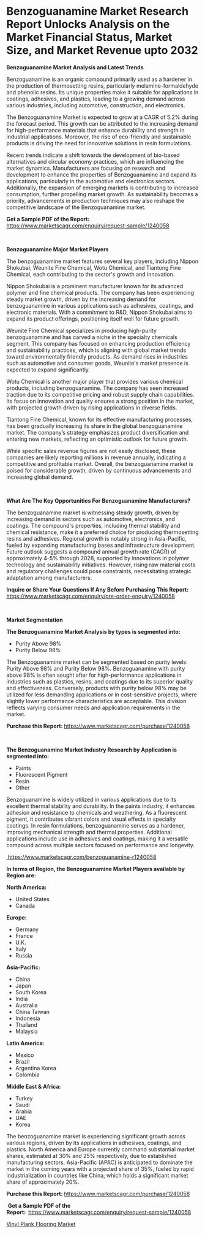 <p><h1>Benzoguanamine Market Research Report Unlocks Analysis on the Market Financial Status, Market Size, and Market Revenue upto 2032</h1></p><p><strong>Benzoguanamine Market Analysis and Latest Trends</strong></p>
<p><p>Benzoguanamine is an organic compound primarily used as a hardener in the production of thermosetting resins, particularly melamine-formaldehyde and phenolic resins. Its unique properties make it suitable for applications in coatings, adhesives, and plastics, leading to a growing demand across various industries, including automotive, construction, and electronics.</p><p>The Benzoguanamine Market is expected to grow at a CAGR of 5.2% during the forecast period. This growth can be attributed to the increasing demand for high-performance materials that enhance durability and strength in industrial applications. Moreover, the rise of eco-friendly and sustainable products is driving the need for innovative solutions in resin formulations.</p><p>Recent trends indicate a shift towards the development of bio-based alternatives and circular economy practices, which are influencing the market dynamics. Manufacturers are focusing on research and development to enhance the properties of Benzoguanamine and expand its applications, particularly in the automotive and electronics sectors. Additionally, the expansion of emerging markets is contributing to increased consumption, further propelling market growth. As sustainability becomes a priority, advancements in production techniques may also reshape the competitive landscape of the Benzoguanamine market.</p></p>
<p><strong>Get a Sample PDF of the Report:&nbsp;</strong> <a href="https://www.marketscagr.com/enquiry/request-sample/1240058?utm_campaign=3127&utm_medium=2&utm_source=Github&utm_content=ia&utm_term=31032025&utm_id=benzoguanamine">https://www.marketscagr.com/enquiry/request-sample/1240058</a></p>
<p>&nbsp;</p>
<p><strong>Benzoguanamine Major Market Players</strong></p>
<p><p>The benzoguanamine market features several key players, including Nippon Shokubai, Weunite Fine Chemical, Wotu Chemical, and Tiantong Fine Chemical, each contributing to the sector's growth and innovation.</p><p>Nippon Shokubai is a prominent manufacturer known for its advanced polymer and fine chemical products. The company has been experiencing steady market growth, driven by the increasing demand for benzoguanamine in various applications such as adhesives, coatings, and electronic materials. With a commitment to R&D, Nippon Shokubai aims to expand its product offerings, positioning itself well for future growth.</p><p>Weunite Fine Chemical specializes in producing high-purity benzoguanamine and has carved a niche in the specialty chemicals segment. This company has focused on enhancing production efficiency and sustainability practices, which is aligning with global market trends toward environmentally friendly products. As demand rises in industries such as automotive and consumer goods, Weunite's market presence is expected to expand significantly.</p><p>Wotu Chemical is another major player that provides various chemical products, including benzoguanamine. The company has seen increased traction due to its competitive pricing and robust supply chain capabilities. Its focus on innovation and quality ensures a strong position in the market, with projected growth driven by rising applications in diverse fields.</p><p>Tiantong Fine Chemical, known for its effective manufacturing processes, has been gradually increasing its share in the global benzoguanamine market. The company’s strategy emphasizes product diversification and entering new markets, reflecting an optimistic outlook for future growth.</p><p>While specific sales revenue figures are not easily disclosed, these companies are likely reporting millions in revenue annually, indicating a competitive and profitable market. Overall, the benzoguanamine market is poised for considerable growth, driven by continuous advancements and increasing global demand.</p></p>
<p>&nbsp;</p>
<p><strong>What Are The Key Opportunities For Benzoguanamine Manufacturers?</strong></p>
<p><p>The benzoguanamine market is witnessing steady growth, driven by increasing demand in sectors such as automotive, electronics, and coatings. The compound's properties, including thermal stability and chemical resistance, make it a preferred choice for producing thermosetting resins and adhesives. Regional growth is notably strong in Asia-Pacific, fueled by expanding manufacturing bases and infrastructure development. Future outlook suggests a compound annual growth rate (CAGR) of approximately 4-5% through 2028, supported by innovations in polymer technology and sustainability initiatives. However, rising raw material costs and regulatory challenges could pose constraints, necessitating strategic adaptation among manufacturers.</p></p>
<p><strong>Inquire or Share Your Questions If Any Before Purchasing This Report:</strong> <a href="https://www.marketscagr.com/enquiry/pre-order-enquiry/1240058?utm_campaign=3127&utm_medium=2&utm_source=Github&utm_content=ia&utm_term=31032025&utm_id=benzoguanamine">https://www.marketscagr.com/enquiry/pre-order-enquiry/1240058</a></p>
<p>&nbsp;</p>
<p><strong>Market Segmentation</strong></p>
<p><strong>The Benzoguanamine Market Analysis by types is segmented into:</strong></p>
<p><ul><li>Purity Above 98%</li><li>Purity Below 98%</li></ul></p>
<p><p>The Benzoguanamine market can be segmented based on purity levels: Purity Above 98% and Purity Below 98%. Benzoguanamine with purity above 98% is often sought after for high-performance applications in industries such as plastics, resins, and coatings due to its superior quality and effectiveness. Conversely, products with purity below 98% may be utilized for less demanding applications or in cost-sensitive projects, where slightly lower performance characteristics are acceptable. This division reflects varying consumer needs and application requirements in the market.</p></p>
<p><strong>Purchase this Report:&nbsp;</strong><a href="https://www.marketscagr.com/purchase/1240058?utm_campaign=3127&utm_medium=2&utm_source=Github&utm_content=ia&utm_term=31032025&utm_id=benzoguanamine">https://www.marketscagr.com/purchase/1240058</a></p>
<p>&nbsp;</p>
<p><strong>The Benzoguanamine Market Industry Research by Application is segmented into:</strong></p>
<p><ul><li>Paints</li><li>Fluorescent Pigment</li><li>Resin</li><li>Other</li></ul></p>
<p><p>Benzoguanamine is widely utilized in various applications due to its excellent thermal stability and durability. In the paints industry, it enhances adhesion and resistance to chemicals and weathering. As a fluorescent pigment, it contributes vibrant colors and visual effects in specialty coatings. In resin formulations, benzoguanamine serves as a hardener, improving mechanical strength and thermal properties. Additional applications include use in adhesives and coatings, making it a versatile compound across multiple sectors focused on performance and longevity.</p></p>
<p><a href="https://www.marketscagr.com/benzoguanamine-r1240058?utm_campaign=3127&utm_medium=2&utm_source=Github&utm_content=ia&utm_term=31032025&utm_id=benzoguanamine">&nbsp;https://www.marketscagr.com/benzoguanamine-r1240058</a></p>
<p><strong>In terms of Region, the Benzoguanamine Market Players available by Region are:</strong></p>
<p>
    <p> <strong> North America: </strong>
        <ul>
            <li>United States</li>
            <li>Canada</li>
        </ul>
        </p> 
    <p> <strong> Europe: </strong>
        <ul>
            <li>Germany</li>
            <li>France</li>
            <li>U.K.</li>
            <li>Italy</li>
            <li>Russia</li>
        </ul>
        </p> 
    <p> <strong> Asia-Pacific: </strong>
        <ul>
            <li>China</li>
            <li>Japan</li>
            <li>South Korea</li>
            <li>India</li>
            <li>Australia</li>
            <li>China Taiwan</li>
            <li>Indonesia</li>
            <li>Thailand</li>
            <li>Malaysia</li>
        </ul>
        </p> 
    <p> <strong> Latin America: </strong>
        <ul>
            <li>Mexico</li>
            <li>Brazil</li>
            <li>Argentina Korea</li>
            <li>Colombia</li>
        </ul>
        </p> 
    <p> <strong> Middle East & Africa: </strong>
        <ul>
            <li>Turkey</li>
            <li>Saudi</li>
            <li>Arabia</li>
            <li>UAE</li>
            <li>Korea</li>
        </ul>
    </p>
    </p>
<p><p>The benzoguanamine market is experiencing significant growth across various regions, driven by its applications in adhesives, coatings, and plastics. North America and Europe currently command substantial market shares, estimated at 30% and 25% respectively, due to established manufacturing sectors. Asia-Pacific (APAC) is anticipated to dominate the market in the coming years with a projected share of 35%, fueled by rapid industrialization in countries like China, which holds a significant market share of approximately 20%.</p></p>
<p><strong>Purchase this Report: </strong><a href="https://www.marketscagr.com/purchase/1240058?utm_campaign=3127&utm_medium=2&utm_source=Github&utm_content=ia&utm_term=31032025&utm_id=benzoguanamine">https://www.marketscagr.com/purchase/1240058</a></p>
<p>&nbsp;<strong>Get a Sample PDF of the Report:&nbsp;&nbsp;</strong><a href="https://www.marketscagr.com/enquiry/request-sample/1240058?utm_campaign=3127&utm_medium=2&utm_source=Github&utm_content=ia&utm_term=31032025&utm_id=benzoguanamine">https://www.marketscagr.com/enquiry/request-sample/1240058</a></p>
<p><strong></strong></p>
<p><p><a href="https://github.com/saklpelzami95/Market-Research-Report-List-1/blob/main/vinyl-plank-flooring-market.md?utm_campaign=3127&utm_medium=2&utm_source=Github&utm_content=ia&utm_term=31032025&utm_id=benzoguanamine">Vinyl Plank Flooring Market</a></p></p>